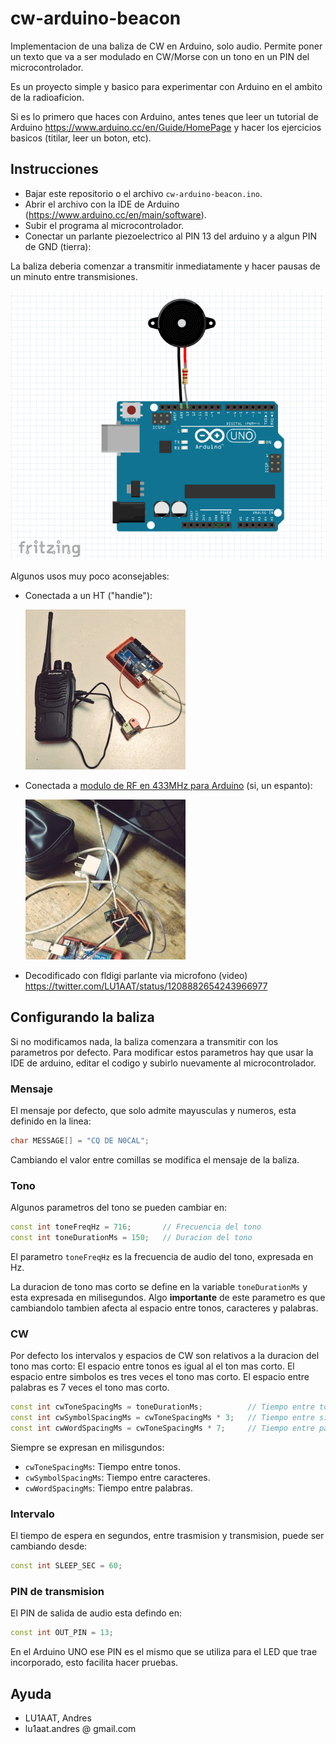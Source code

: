# cw-arduino-beacon

Implementacion de una baliza de CW en Arduino, solo audio. Permite poner un texto que va a ser modulado en CW/Morse con un tono en un PIN del microcontrolador.

Es un proyecto simple y basico para experimentar con Arduino en el ambito de la radioaficion.

Si es lo primero que haces con Arduino, antes tenes que leer un tutorial de Arduino https://www.arduino.cc/en/Guide/HomePage y hacer los ejercicios basicos (titilar, leer un boton, etc). 


## Instrucciones

* Bajar este repositorio o el archivo `cw-arduino-beacon.ino`.
* Abrir el archivo con la IDE de Arduino (https://www.arduino.cc/en/main/software).
* Subir el programa al microcontrolador.
* Conectar un parlante piezoelectrico al PIN 13 del arduino y a algun PIN de GND (tierra):

La baliza deberia comenzar a transmitir inmediatamente y hacer pausas de un minuto entre transmisiones.

<img src="http://github.com/lu1aat/cw-arduino-beacon/raw/master/diagram-connections.png">

Algunos usos muy poco aconsejables:

* Conectada a un HT ("handie"):

    <img src="https://github.com/lu1aat/cw-arduino-beacon/raw/master/ht-arduino-baofeng-888s.jpeg" width="256" height="256">

* Conectada a [modulo de RF en 433MHz para Arduino](https://naylampmechatronics.com/blog/32_comunicacion-inalambrica-con-modulos-de-rf-de.html) (si, un espanto):

    <img src="https://github.com/lu1aat/cw-arduino-beacon/raw/master/rf433-arduino-module.jpeg" width="256" height="256">

* Decodificado con fldigi parlante via microfono (video) https://twitter.com/LU1AAT/status/1208882654243966977

## Configurando la baliza

Si no modificamos nada, la baliza comenzara a transmitir con los parametros por defecto. Para modificar estos parametros hay que usar la IDE de arduino, editar el codigo y subirlo nuevamente al microcontrolador.

### Mensaje

El mensaje por defecto, que solo admite mayusculas y numeros, esta definido en la linea:

```c++
char MESSAGE[] = "CQ DE N0CAL";
```

Cambiando el valor entre comillas se modifica el mensaje de la baliza.

### Tono

Algunos parametros del tono se pueden cambiar en:

```c++
const int toneFreqHz = 716;       // Frecuencia del tono
const int toneDurationMs = 150;   // Duracion del tono
```

El parametro `toneFreqHz` es la frecuencia de audio del tono, expresada en Hz.

La duracion de tono mas corto se define en la variable `toneDurationMs` y esta expresada en milisegundos. Algo **importante** de este parametro es que cambiandolo tambien afecta al espacio entre tonos, caracteres y palabras.

### CW

Por defecto los intervalos y espacios de CW son relativos a la duracion del tono mas corto: El espacio entre tonos es igual al el ton mas corto. El espacio entre simbolos es tres veces el tono mas corto. El espacio entre palabras es 7 veces el tono mas corto.

```c++
const int cwToneSpacingMs = toneDurationMs;          // Tiempo entre tonos (en milisengundos)
const int cwSymbolSpacingMs = cwToneSpacingMs * 3;   // Tiempo entre simbolos (en milisengundos)
const int cwWordSpacingMs = cwToneSpacingMs * 7;     // Tiempo entre palabras (en milisengundos)
```

Siempre se expresan en milisgundos:

* `cwToneSpacingMs`: Tiempo entre tonos.
* `cwSymbolSpacingMs`: Tiempo entre caracteres.
* `cwWordSpacingMs`: Tiempo entre palabras.

### Intervalo

El tiempo de espera en segundos, entre trasmision y transmision, puede ser cambiando desde:

```c++
const int SLEEP_SEC = 60;
```

### PIN de transmision

El PIN de salida de audio esta defindo en:

```c++
const int OUT_PIN = 13;
```

En el Arduino UNO ese PIN es el mismo que se utiliza para el LED que trae incorporado, esto facilita hacer pruebas.


## Ayuda

- LU1AAT, Andres
- lu1aat.andres @ gmail.com

